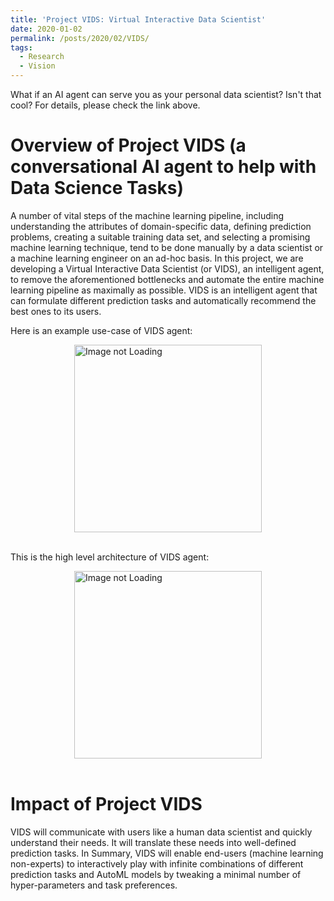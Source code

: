 ```yaml
---
title: 'Project VIDS: Virtual Interactive Data Scientist'
date: 2020-01-02
permalink: /posts/2020/02/VIDS/
tags:
  - Research
  - Vision
---
```


What if an AI agent can serve you as your personal data scientist? Isn't that cool? For details, please check the link above.



Overview of Project VIDS (a conversational AI agent to help with Data Science Tasks)
======
A number of vital steps of the machine learning pipeline, including understanding the attributes of domain-specific data, defining prediction problems, creating a suitable training data set, and selecting a promising machine learning technique, tend to be done manually by a data scientist or a machine learning engineer on an ad-hoc basis. In this project, we are developing a Virtual Interactive Data Scientist (or VIDS), an intelligent agent, to remove the aforementioned bottlenecks and automate the entire machine learning pipeline as maximally as possible. VIDS is an intelligent agent that can formulate different prediction tasks and automatically recommend the best ones to its users.

Here is an example use-case of VIDS agent:

<div style='display: flex; justify-content: center;'><img src='https://karmake2.github.io/images/VIDS.png' alt='Image not Loading' style='height:300px;' align='middle'></div><br>


This is the high level architecture of VIDS agent:
<div style='display: flex; justify-content: center;'><img src='https://karmake2.github.io/images/VIDSCycleVertical.png' alt='Image not Loading' style='height:300px;' align='middle'></div><br>



Impact of Project VIDS 
======
VIDS will communicate with users like a human data scientist and quickly understand their needs. It will translate these needs into well-defined prediction tasks. In Summary, VIDS will enable end-users (machine learning non-experts) to interactively play with infinite combinations of different prediction tasks and AutoML models by tweaking a minimal number of hyper-parameters and task preferences.